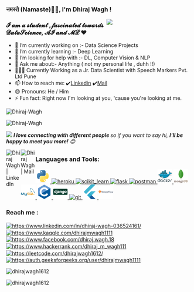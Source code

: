 ### नमस्ते (Namaste)🙏🏻, I'm Dhiraj Wagh [ ](https://media.giphy.com/media/4FQMuOKR6zQRO/giphy.gif)!
<img align='right' src="https://media.giphy.com/media/M9gbBd9nbDrOTu1Mqx/giphy.gif" width="230">

### 𝓘 𝓪𝓶 𝓪 𝓼𝓽𝓾𝓭𝓮𝓷𝓽 ,𝓯𝓪𝓼𝓬𝓲𝓷𝓪𝓽𝓮𝓭 𝓽𝓸𝔀𝓪𝓻𝓭𝓼 𝓓𝓪𝓽𝓪𝓢𝓬𝓲𝓮𝓷𝓬𝓮, 𝓐𝓘 𝓪𝓷𝓭 𝓜𝓛 ❤️
<!--
**dhirajwagh1612/Dhiraj-Wagh** is a ✨ _special_ ✨ repository because its `README.md` (this file) appears on your GitHub profile.-->

- 🔭 I’m currently working on :- Data Science Projects
- 🌱 I’m currently learning :- Deep Learning
- 🤔 I’m looking for help with :- DL, Computer Vision & NLP
- 💬 Ask me about:- Anything ( not my personal life , duhh !!)
- 👩🏻‍💻 Currently Working as a Jr. Data Scientist with Speech Markers Pvt. Ltd Pune
- 📫 How to reach me:  ✔️[Linkedin](https://www.linkedin.com/in/dhiraj-wagh-036524161/) ✔️[Mail](https://mail.google.com/mail/u/0/#inbox?compose=GTvVlcSGLdWBKcXhRzZpBnLQGVhSxklqhgtffzRqhmBQpQRPSTrfvCkDdkDXrVdSgXDdbxPhDFjWP)
- 😄 Pronouns: He / Him
- ⚡ Fun fact:  Right now I'm looking at you, 'cause you're looking at me.

<p align="left"> <img src="https://komarev.com/ghpvc/?username=dhirajwagh1612&label=Profile%20views&color=0e75b6&style=flat-square" alt="Dhiraj-Wagh" /> </p>
<p> <img src="https://img.shields.io/github/followers/dhirajwagh1612?style=social" alt="Dhiraj-Wagh" /> </p>
<img src="https://media.giphy.com/media/LnQjpWaON8nhr21vNW/giphy.gif" width="60"> <em><b>I love connecting with different people </b>so if you want to say hi, <b> I'll be happy to meet you more!</b> 😊</em>

[<img align="left" alt="Dhiraj Wagh | LinkedIn" width="40px" src="https://img.icons8.com/color/48/000000/linkedin.png" />](https://www.linkedin.com/in/dhiraj-wagh-036524161/)
[<img align="left" alt="Dhiraj Wagh | Mail" width="40px" src="https://img.icons8.com/fluent/48/000000/gmail.png" />](https://mail.google.com/mail/u/0/#inbox?compose=GTvVlcSGLdWBKcXhRzZpBnLQGVhSxklqhgtffzRqhmBQpQRPSTrfvCkDdkDXrVdSgXDdbxPhDFjWP)

<h2></h2>


<h2></h2>
<h3 align="left"><b>Languages and Tools:</b></h3>
<p align="left"> <a href="https://www.python.org" target="_blank"> <img src="https://raw.githubusercontent.com/devicons/devicon/master/icons/python/python-original.svg" alt="python" width="40" height="40"/> </a>
<a href="https://heroku.com" target="_blank"> <img src="https://www.vectorlogo.zone/logos/heroku/heroku-icon.svg" alt="heroku" width="40" height="40"/> </a>
<a href="https://scikit-learn.org/" target="_blank"> <img src="https://upload.wikimedia.org/wikipedia/commons/0/05/Scikit_learn_logo_small.svg" alt="scikit_learn" width="40" height="40"/> </a> 
 <a href="https://flask.palletsprojects.com/" target="_blank"> <img src="https://www.vectorlogo.zone/logos/pocoo_flask/pocoo_flask-icon.svg" alt="flask" width="40" height="40"/> </a>
<a href="https://postman.com" target="_blank"> <img src="https://www.vectorlogo.zone/logos/getpostman/getpostman-icon.svg" alt="postman" width="40" height="40"/> </a> 
<a href="https://www.docker.com/" target="_blank"> <img src="https://raw.githubusercontent.com/devicons/devicon/master/icons/docker/docker-original-wordmark.svg" alt="docker" width="40" height="40"/> </a>
  <a href="https://www.mongodb.com/" target="_blank"> <img src="https://raw.githubusercontent.com/devicons/devicon/master/icons/mongodb/mongodb-original-wordmark.svg" alt="mongodb" width="40" height="40"/> </a> <a href="https://www.mysql.com/" target="_blank"> <img src="https://raw.githubusercontent.com/devicons/devicon/master/icons/mysql/mysql-original-wordmark.svg" alt="mysql" width="40" height="40"/> </a> 
<a href="https://www.cprogramming.com/" target="_blank"> <img src="https://raw.githubusercontent.com/devicons/devicon/master/icons/c/c-original.svg" alt="c" width="40" height="40"/> </a>
 <a href="https://www.djangoproject.com/" target="_blank"> <img src="https://raw.githubusercontent.com/devicons/devicon/master/icons/django/django-original.svg" alt="django" width="40" height="40"/> </a>
 <a href="https://git-scm.com/" target="_blank"> <img src="https://www.vectorlogo.zone/logos/git-scm/git-scm-icon.svg" alt="git" width="40" height="40"/> </a>  
<a href="https://flutter.dev/docs/reference/tutorials" target="_blank"> <img src="https://github.com/devicons/devicon/blob/master/icons/flutter/flutter-original.svg" alt="flutter" width="40" height="40"/> </a>
<a href="https://www.tensorflow.org/" target="_blank"> <img src="https://github.com/devicons/devicon/blob/master/icons/tensorflow/tensorflow-original-wordmark.svg" alt="6tensorflow" width="40" height="40"/> </a> </p>

<h3 align="left">Reach me :</h3>
<p align="left">
<a href="https://www.linkedin.com/in/dhiraj-wagh-036524161/" target="blank"><img align="center" src="https://cdn.jsdelivr.net/npm/simple-icons@3.0.1/icons/linkedin.svg" alt="https://www.linkedin.com/in/dhiraj-wagh-036524161/" height="30" width="40" /></a>
<a href="https://www.kaggle.com/dhirajmwagh1111" target="blank"><img align="center" src="https://cdn.jsdelivr.net/npm/simple-icons@3.0.1/icons/kaggle.svg" alt="https://www.kaggle.com/dhirajmwagh1111" height="30" width="40" /></a>
<a href="https://www.facebook.com/dhiraj.wagh.18" target="blank"><img align="center" src="https://cdn.jsdelivr.net/npm/simple-icons@3.0.1/icons/facebook.svg" alt="https://www.facebook.com/dhiraj.wagh.18" height="30" width="40" /></a>
<a href="https://www.hackerrank.com/dhiraj_m_wagh111" target="blank"><img align="center" src="https://cdn.jsdelivr.net/npm/simple-icons@3.0.1/icons/hackerrank.svg" alt="https://www.hackerrank.com/dhiraj_m_wagh111" height="30" width="40" /></a>
<a href="https://leetcode.com/dhirajwagh1612/" target="blank"><img align="center" src="https://cdn.jsdelivr.net/npm/simple-icons@3.0.1/icons/leetcode.svg" alt="https://leetcode.com/dhirajwagh1612/" height="30" width="40" /></a>
<a href="https://auth.geeksforgeeks.org/user/dhirajmwagh1111" target="blank"><img align="center" src="https://cdn.jsdelivr.net/npm/simple-icons@3.0.1/icons/geeksforgeeks.svg" alt="https://auth.geeksforgeeks.org/user/dhirajmwagh1111" height="30" width="40" /></a>
</p>
<p>&nbsp;<img align="left" src="https://github-readme-stats.vercel.app/api?username=dhirajwagh1612&show_icons=true&locale=en" alt="dhirajwagh1612" />
 </p><p><img align="left" src="https://github-readme-stats.vercel.app/api/top-langs?username=dhirajwagh1612&show_icons=true&title_color=3a0e8b&locale=en&layout=compact" alt="dhirajwagh1612" /></p>
 
 
